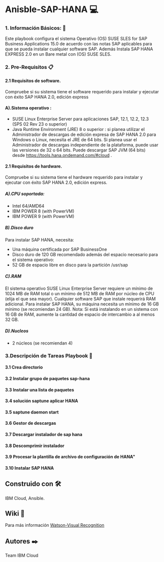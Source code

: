 # Anisble-SAP-HANA 💻

### 1. Información Básicos: 📌
Este playbook configura el sistema Operativo (OS) SUSE SLES for SAP Business Applications 15.0 de acuerdo con las notas SAP aplicables para que se pueda instalar cualquier software SAP. Además Instala SAP HANA EXPRESS 2.0 en un Bare metal con (OS) SUSE SLES.
### 2. Pre-Requisitos 📋
#### 2.1 Requisitos de software.
Compruebe si su sistema tiene el software requerido para instalar y ejecutar con éxito SAP HANA 2.0, edición express
#### A).Sistema operativo :
* SUSE Linux Enterprise Server para aplicaciones SAP, 12.1, 12.2, 12.3 (SPS 02 Rev 23 o superior)
* Java Runtime Environment (JRE) 8 o superior : si planea utilizar el Administrador de descargas de edición expresa de SAP HANA 2.0 para Windows o Linux, necesita el JRE de 64 bits. Si planea usar el Administrador de descargas independiente de la plataforma, puede usar las versiones de 32 o 64 bits. Puede descargar SAP JVM (64 bits) desde https://tools.hana.ondemand.com/#cloud .
#### 2.1 Requisitos de hardware.
Compruebe si su sistema tiene el hardware requerido para instalar y ejecutar con éxito SAP HANA 2.0, edición express.
##### A).CPU soportada:
* Intel 64/AMD64
* IBM POWER 8 (with PowerVM)
* IBM POWER 9 (with PowerVM)

##### B).Disco duro
Para instalar SAP HANA, necesita:
* Una máquina certificada por SAP BusinessOne
* Disco duro de 120 GB recomendado
además del espacio necesario para el sistema operativo:
* 52 GB de espacio libre en disco para la partición /usr/sap
##### C).RAM 
El sistema operativo SUSE Linux Enterprise Server requiere un mínimo de 1024 MB de RAM total o un mínimo de 512 MB de RAM por núcleo de CPU (elija el que sea mayor). Cualquier software SAP que instale requerirá RAM adicional. Para instalar SAP HANA, su máquina necesita un mínimo de 16 GB mínimo (se recomiendan 24 GB).
Nota: Si está instalando en un sistema con 16 GB de RAM, aumente la cantidad de espacio de intercambio a al menos 32 GB.
##### D).Nucleos
*	2 núcleos (se recomiendan 4)





### 3.Descripción de Tareas Playbook 🚀

#### 3.1 Crea directorio
#### 3.2 Instalar grupo de paquetes sap-hana
#### 3.3 Instalar una lista de paquetes
#### 3.4 solución saptune aplicar HANA	
#### 3.5 saptune daemon start
#### 3.6 Gestor de descargas
#### 3.7 Descargar instalador de sap hana
#### 3.8 Descomprimir instalador
#### 3.9 Procesar la plantilla de archivo de configuración de HANA"	
#### 3.10 Instalar SAP HANA

##  Construido con 🛠️
IBM Cloud, Ansible.



## Wiki 📖
Para más información [Watson-Visual Recognition](https://www.ibm.com/co-es/cloud/watson-visual-recognition)


## Autores ✒️
Team IBM Cloud



